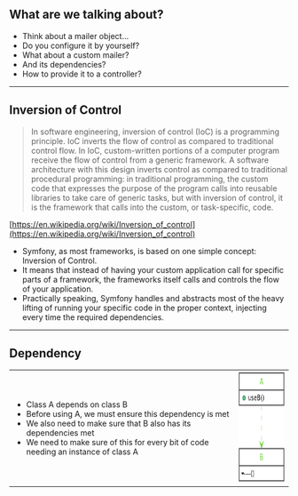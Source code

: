 ## What are we talking about?

- Think about a mailer object…
- Do you configure it by yourself?
- What about a custom mailer?
- And its dependencies?
- How to provide it to a controller?

---

## Inversion of Control

>In software engineering, inversion of control (IoC) is a programming principle. IoC inverts the flow of control as compared to traditional control flow. In IoC, custom-written portions of a computer program receive the flow of control from a generic framework. A software architecture with this design inverts control as compared to traditional procedural programming: in traditional programming, the custom code that expresses the purpose of the program calls into reusable libraries to take care of generic tasks, but with inversion of control, it is the framework that calls into the custom, or task-specific, code.

[https://en.wikipedia.org/wiki/Inversion_of_control](https://en.wikipedia.org/wiki/Inversion_of_control)

- Symfony, as most frameworks, is based on one simple concept: Inversion of Control.
- It means that instead of having your custom application call for specific parts of a framework, the frameworks itself calls and controls the flow of your application.
- Practically speaking, Symfony handles and abstracts most of the heavy lifting of running your specific code in the proper context, injecting every time the required dependencies.

---

## Dependency

<table>
    <tr>
        <td>
            <ul>
                <li>Class A depends on class B</li>
                <li>Before using A, we must ensure this dependency is met</li>
                <li>We also need to make sure that B also has its dependencies met</li>
                <li>We need to make sure of this for every bit of code needing an instance of class A</li>
            </ul>
        </td>
        <td>
            <img height="200" src="../assets/08-Services/1-Introduction/8.1.1.png" alt="illustration 8.1.1">
        </td>
    </tr>
</table>